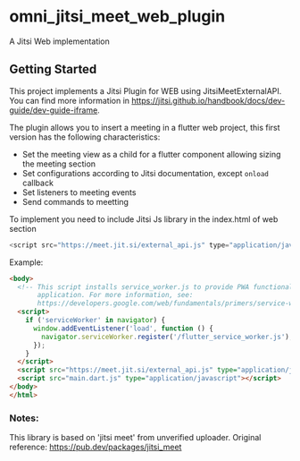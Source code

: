 # omni_jitsi_meet_web_plugin

A Jitsi Web implementation

## Getting Started

This project implements a Jitsi Plugin for WEB using JitsiMeetExternalAPI. You can find more information in https://jitsi.github.io/handbook/docs/dev-guide/dev-guide-iframe.


The plugin allows you to insert a meeting in a flutter web project, this first version has the following characteristics:
* Set the meeting view as a child for a flutter component allowing sizing the meeting section
* Set configurations according to Jitsi documentation, except `onload` callback
* Set listeners to meeting events
* Send commands to meetting

To implement you need to include Jitsi Js library in the index.html of web section
```javascript
<script src="https://meet.jit.si/external_api.js" type="application/javascript"></script>
```

Example:
```html
<body>
  <!-- This script installs service_worker.js to provide PWA functionality to
       application. For more information, see:
       https://developers.google.com/web/fundamentals/primers/service-workers -->
  <script>
    if ('serviceWorker' in navigator) {
      window.addEventListener('load', function () {
        navigator.serviceWorker.register('/flutter_service_worker.js');
      });
    }
  </script>
  <script src="https://meet.jit.si/external_api.js" type="application/javascript"></script>
  <script src="main.dart.js" type="application/javascript"></script>
</body>
</html>
```

### Notes:
This library is based on 'jitsi meet' from unverified uploader.
Original reference: https://pub.dev/packages/jitsi_meet